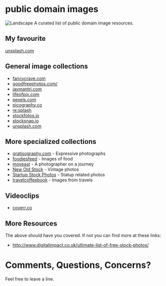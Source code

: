 # public domain images
![Landscape](https://ununsplash.imgix.net/reserve/8S64npOgTu2eWTZIXEfy_DSC_0955.JPG)
A curated list of public domain image resources.

## My favourite

[unsplash.com](https://unsplash.com/)

## General image collections
 - [fancycrave.com](http://fancycrave.com/) 
 - [goodfreephotos.com/](http://goodfreephotos.com/)
 - [jaymantri.com](http://jaymantri.com/)
 - [lifeofpix.com](http://www.lifeofpix.com/)
 - [pexels.com](http://www.pexels.com/)
 - [picography.co](http://picography.co/)
 - [re:splash](http://www.resplashed.com/)
 - [stockfotos.io](https://stockphotos.io/)
 - [stocksnap.io](https://stocksnap.io/)
 - [unsplash.com](https://unsplash.com/)

## More specialized collections
 - [gratisography.com](http://www.gratisography.com/) - Expressive photographs
 - [foodiesfeed](http://foodiesfeed.com/) - Images of food
 - [moveast](http://moveast.me/) - A photographer on a journey
 - [New Old Stock](http://nos.twnsnd.co/) - Vintage photos
 - [Startup Stock Photos](http://startupstockphotos.com/) - Statup related photos
 - [travelcoffeebook](http://travelcoffeebook.com/) - Images from travels

## Videoclips

- [coverr.co](http://coverr.co/)
 

## More Resources
The above should have you covered. If not you can find more at these links:
- http://www.digitalimpact.co.uk/ultimate-list-of-free-stock-photos/


# Comments, Questions, Concerns?

Feel free to leave a line.
